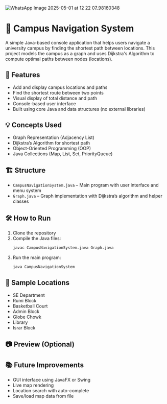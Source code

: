 ![WhatsApp Image 2025-05-01 at 12 22 07_98160348](https://github.com/user-attachments/assets/07dd889d-1f1c-4d00-a442-dfb4a7673029)

# 🧭 Campus Navigation System

A simple Java-based console application that helps users navigate a university campus by finding the shortest path between locations. This project models the campus as a graph and uses Dijkstra's Algorithm to compute optimal paths between nodes (locations).

## 🚀 Features

- Add and display campus locations and paths  
- Find the shortest route between two points  
- Visual display of total distance and path  
- Console-based user interface  
- Built using core Java and data structures (no external libraries)

## 💡 Concepts Used

- Graph Representation (Adjacency List)  
- Dijkstra’s Algorithm for shortest path  
- Object-Oriented Programming (OOP)  
- Java Collections (Map, List, Set, PriorityQueue)

## 🏗️ Structure

- `CampusNavigationSystem.java` – Main program with user interface and menu system  
- `Graph.java` – Graph implementation with Dijkstra’s algorithm and helper classes

## 🛠️ How to Run

1. Clone the repository  
2. Compile the Java files:
   ```bash
   javac CampusNavigationSystem.java Graph.java
   ```
3. Run the main program:
   ```bash
   java CampusNavigationSystem
   ```

## 📍 Sample Locations

- SE Department  
- Rumi Block  
- Basketball Court  
- Admin Block  
- Globe Chowk  
- Library  
- Israr Block  

## 📷 Preview (Optional)



## 📚 Future Improvements

- GUI interface using JavaFX or Swing  
- Live map rendering  
- Location search with auto-complete  
- Save/load map data from file
